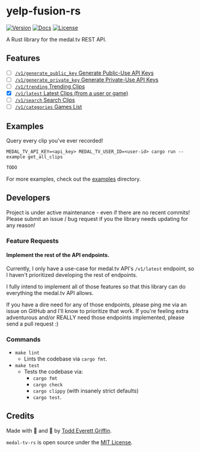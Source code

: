 # yelp-fusion-rs

[![Version](https://img.shields.io/crates/v/medal-tv-rs)](https://crates.io/crates/medal-tv-rs)
[![Docs](https://docs.rs/medal-tv-rs/badge.svg)](https://docs.rs/medal-tv-rs)
[![License](https://img.shields.io/crates/l/medal-tv-rs)](https://crates.io/crates/medal-tv-rs)

A Rust library for the medal.tv REST API.

## Features

- [ ] [`/v1/generate_public_key` Generate Public-Use API Keys](https://docs.medal.tv/api#generate-an-api-key)
- [ ] [`/v1/generate_private_key` Generate Private-Use API Keys](https://docs.medal.tv/api#generate-an-api-key)
- [ ] [`/v1/trending` Trending Clips](https://docs.medal.tv/api#v1trending---trending-clips-by-game)
- [X] [`/v1/latest` Latest Clips (from a user or game)](https://docs.medal.tv/api#v1latest---latest-clips-from-a-user-or-game)
- [ ] [`/v1/search` Search Clips](https://docs.medal.tv/api#v1search---search-clips-on-medal)
- [ ] [`/v1/categories` Games List](https://docs.medal.tv/api#v1categories---games-list)

## Examples

Query every clip you've ever recorded!

`MEDAL_TV_API_KEY=<api_key> MEDAL_TV_USER_ID=<user-id> cargo run --example get_all_clips`

```rust
TODO
```

For more examples, check out the [examples](https://github.com/goddtriffin/medal-tv-rs/blob/main/examples) directory.

## Developers

Project is under active maintenance - even if there are no recent commits!
Please submit an issue / bug request if you the library needs updating for any reason!

### Feature Requests

#### Implement the rest of the API endpoints.

Currently, I only have a use-case for medal.tv API's `/v1/latest` endpoint,
so I haven't prioritized developing the rest of endpoints.

I fully intend to implement all of those features so that this library can do everything the medal.tv API allows.

If you have a dire need for any of those endpoints, please ping me via an issue on GitHub and I'll know to prioritize that work.
If you're feeling extra adventurous and/or REALLY need those endpoints implemented, please send a pull request :)

### Commands

- `make lint`
    - Lints the codebase via `cargo fmt`.
- `make test`
    - Tests the codebase via:
        - `cargo fmt`
        - `cargo check`
        - `cargo clippy` (with insanely strict defaults)
        - `cargo test`.

## Credits

Made with 🤬 and 🥲 by [Todd Everett Griffin](https://www.toddgriffin.me/).

`medal-tv-rs` is open source under the [MIT License](https://github.com/goddtriffin/medal-tv-rs/blob/main/LICENSE).
